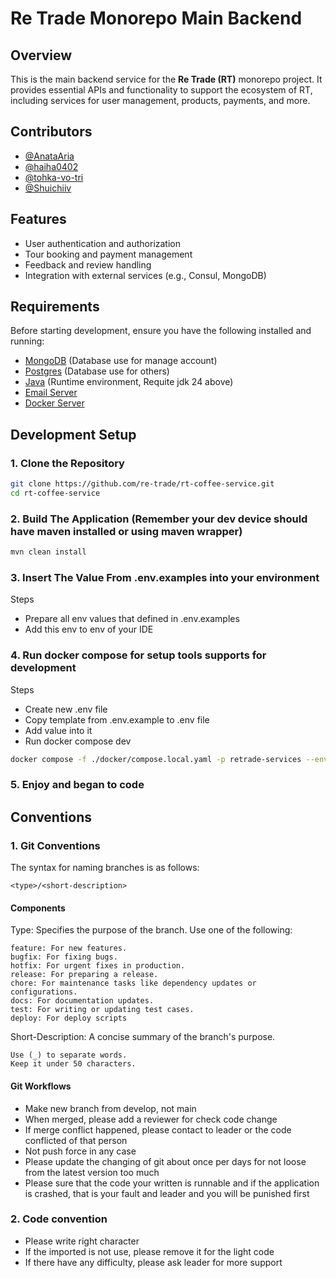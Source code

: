 # Re Trade Monorepo Main Backend  

## Overview  
This is the main backend service for the **Re Trade (RT)** monorepo project. It provides essential APIs and functionality to support the ecosystem of RT, including services for user management, products, payments, and more.  

## Contributors  
- [@AnataAria](https://github.com/AnataAria)
- [@haiha0402](https://github.com/haiha0402)
- [@tohka-vo-tri](https://github.com/tohka-vo-tri)
- [@Shuichiiv](https://github.com/Shuichiiv)

## Features  
- User authentication and authorization  
- Tour booking and payment management  
- Feedback and review handling  
- Integration with external services (e.g., Consul, MongoDB)  

## Requirements  
Before starting development, ensure you have the following installed and running:
- [MongoDB](https://www.mongodb.com/) (Database use for manage account)  
- [Postgres](https://www.postgresql.org) (Database use for others)
- [Java](https://www.oracle.com/java/technologies/downloads) (Runtime environment, Requite jdk 24 above)   
- [Email Server](https://www.baeldung.com/spring-email)
- [Docker Server](https://www.docker.com)
## Development Setup  

### 1. Clone the Repository  
```bash  
git clone https://github.com/re-trade/rt-coffee-service.git  
cd rt-coffee-service
```
### 2. Build The Application (Remember your dev device should have maven installed or using maven wrapper)
```bash
mvn clean install
```
### 3. Insert The Value From .env.examples into your environment
Steps
- Prepare all env values that defined in .env.examples
- Add this env to env of your IDE
### 4. Run docker compose for setup tools supports for development
Steps
- Create new .env file
- Copy template from .env.example to .env file
- Add value into it
- Run docker compose dev
```bash
docker compose -f ./docker/compose.local.yaml -p retrade-services --env-file .env up -d 
```
### 5. Enjoy and began to code

## Conventions
### 1. Git Conventions
The syntax for naming branches is as follows:
```plaintext
<type>/<short-description>
```
#### Components
Type: Specifies the purpose of the branch. Use one of the following:
```plaintext
feature: For new features.
bugfix: For fixing bugs.
hotfix: For urgent fixes in production.
release: For preparing a release.
chore: For maintenance tasks like dependency updates or configurations.
docs: For documentation updates.
test: For writing or updating test cases.
deploy: For deploy scripts
```
Short-Description: A concise summary of the branch's purpose.
```plaintext
Use (_) to separate words.
Keep it under 50 characters.
```
#### Git Workflows
- Make new branch from develop, not main
- When merged, please add a reviewer for check code change
- If merge conflict happened, please contact to leader or the code conflicted of that person
- Not push force in any case
- Please update the changing of git about once per days for not loose from the latest version too much
- Please sure that the code your written is runnable and if the application is crashed, that is your fault and leader and you will be punished first

### 2. Code convention
- Please write right character
- If the imported is not use, please remove it for the light code
- If there have any difficulty, please ask leader for more support

